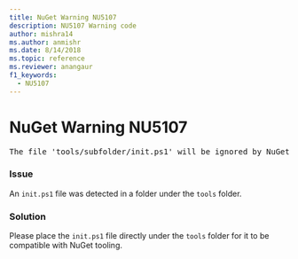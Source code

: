 ```yaml
---
title: NuGet Warning NU5107
description: NU5107 Warning code
author: mishra14
ms.author: anmishr
ms.date: 8/14/2018
ms.topic: reference
ms.reviewer: anangaur
f1_keywords: 
  - NU5107
---
```


# NuGet Warning NU5107
<pre>The file 'tools/subfolder/init.ps1' will be ignored by NuGet because it is not directly under 'tools' folder. Place the file directly under 'tools' folder.</pre>

### Issue

An `init.ps1` file was detected in a folder under the `tools` folder.


### Solution

Please place the `init.ps1` file directly under the `tools` folder for it to be compatible with NuGet tooling.


